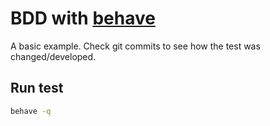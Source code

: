 # BDD with [behave](https://behave.readthedocs.io/en/stable/)

A basic example. Check git commits to see how the test was changed/developed.

## Run test

```bash
behave -q
```

